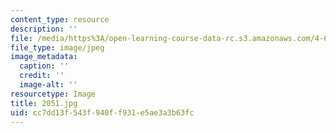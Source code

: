 ```yaml
---
content_type: resource
description: ''
file: /media/https%3A/open-learning-course-data-rc.s3.amazonaws.com/4-614-religious-architecture-and-islamic-cultures-fall-2002/cc7dd13f543f940ff931e5ae3a3b63fc_2051.jpg
file_type: image/jpeg
image_metadata:
  caption: ''
  credit: ''
  image-alt: ''
resourcetype: Image
title: 2051.jpg
uid: cc7dd13f-543f-940f-f931-e5ae3a3b63fc
---
```


